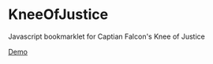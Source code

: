 KneeOfJustice
=============

Javascript bookmarklet for Captian Falcon's Knee of Justice

[Demo](https://glenwatson.github.com/KneeOfJustice)